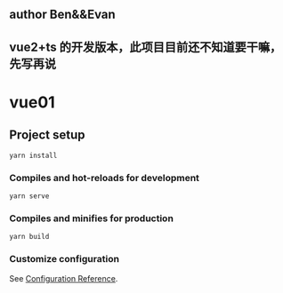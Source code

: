 ## author Ben&&Evan

## vue2+ts 的开发版本，此项目目前还不知道要干嘛，先写再说

# vue01

## Project setup

```
yarn install
```

### Compiles and hot-reloads for development

```
yarn serve
```

### Compiles and minifies for production

```
yarn build
```

### Customize configuration

See [Configuration Reference](https://cli.vuejs.org/config/).
